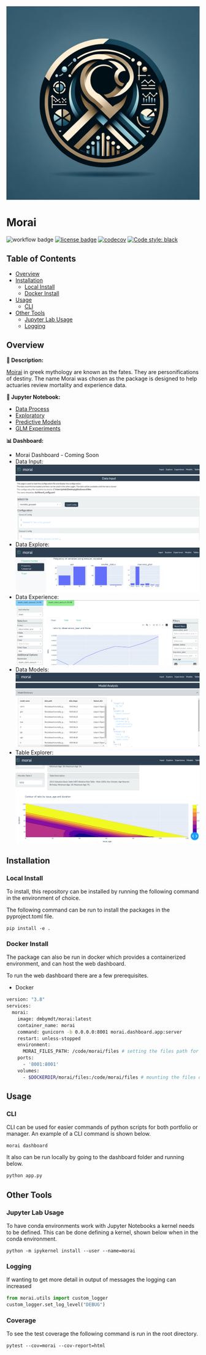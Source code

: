 
<div align="center">
  <img src="morai/dashboard/assets/morai_logo.jpg"><br>
</div>

# Morai
![workflow badge](https://github.com/jkoestner/morai/actions/workflows/test-and-deploy.yml/badge.svg)
[![license badge](https://img.shields.io/github/license/jkoestner/morai)](https://github.com/jkoestner/morai/blob/main/LICENSE.md)
[![codecov](https://codecov.io/gh/jkoestner/morai/branch/main/graph/badge.svg?token=386HHBN1AK)](https://codecov.io/gh/jkoestner/morai)
[![Code style: black](https://img.shields.io/badge/code%20style-black-000000.svg)](https://github.com/psf/black)

## Table of Contents
- [Overview](#overview)
- [Installation](#installation)
  - [Local Install](#local-install)
  - [Docker Install](#docker-install)
- [Usage](#usage)
  - [CLI](#cli)
- [Other Tools](#other-tools)
  - [Jupyter Lab Usage](#jupyter-lab-usage)
  - [Logging](#logging)

## Overview

**📖 Description:**

[Moirai](https://en.wikipedia.org/wiki/Moirai#:~:text=In%20ancient%20Greek%20religion%20and,Moirai) 
in greek mythology are known as the fates. They are personifications of destiny.
The name Morai was chosen as the package is designed to help actuaries review 
mortality and experience data.

**🔬 Jupyter Notebook:**

- [Data Process](https://nbviewer.jupyter.org/github/jkoestner/morai/blob/main/notebooks/data_process.ipynb)
- [Exploratory](https://nbviewer.jupyter.org/github/jkoestner/morai/blob/main/notebooks/exploratory.ipynb)
- [Predictive Models](https://nbviewer.jupyter.org/github/jkoestner/morai/blob/main/notebooks/predictive_model.ipynb)
- [GLM Experiments](https://nbviewer.jupyter.org/github/jkoestner/morai/blob/main/notebooks/experiments/glm.ipynb)

**📊 Dashboard:**

- Morai Dashboard - Coming Soon
- Data Input: ![dash_data_input](docs/screenshots/dash_data_input.png)
- Data Explore: ![dash_explore](docs/screenshots/dash_explore.png)
- Data Experience: ![dash_experience](docs/screenshots/dash_experience.png)
- Data Models: ![dash_models](docs/screenshots/dash_models.png)
- Table Explorer: ![dash_tables](docs/screenshots/dash_tables.png)

## Installation

### Local Install
To install, this repository can be installed by running the following command in 
the environment of choice.

The following command can be run to install the packages in the pyproject.toml file.

```
pip install -e .
```

### Docker Install
The package can also be run in docker which provides a containerized environment, and can host the web dashboard.

To run the web dashboard there are a few prerequisites.
  - Docker

```bash
version: "3.8"
services:
  morai:
    image: dmbymdt/morai:latest
    container_name: morai
    command: gunicorn -b 0.0.0.0:8001 morai.dashboard.app:server
    restart: unless-stopped
    environment:
      MORAI_FILES_PATH: /code/morai/files # setting the files path for morai
    ports:
      - '8001:8001'
    volumes:
      - $DOCKERDIR/morai/files:/code/morai/files # mounting the files directory
```

## Usage

### CLI

CLI can be used for easier commands of python scripts for both portfolio or manager. An example of a CLI command is shown below.

```commandline
morai dashboard
```

It also can be run locally by going to the dashboard folder and running below.

```python
python app.py
```

## Other Tools
### Jupyter Lab Usage

To have conda environments work with Jupyter Notebooks a kernel needs to be defined. This can be done defining a kernel, shown below when
in the conda environment.

```
python -m ipykernel install --user --name=morai
```
### Logging

If wanting to get more detail in output of messages the logging can increased
```python
from morai.utils import custom_logger
custom_logger.set_log_level("DEBUG")
```

### Coverage

To see the test coverage the following command is run in the root directory.
```
pytest --cov=morai --cov-report=html
```